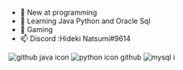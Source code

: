 - 👀 New at programming 
- 🌱 Learning Java Python and Oracle Sql
- 💞️ Gaming
- 📫 Discord :Hideki Natsumi#9614

![github java icon](https://user-images.githubusercontent.com/96385473/153902512-7322b399-cef9-4c14-8f07-2413b655bd60.png)
![python icon github](https://user-images.githubusercontent.com/96385473/153902230-9ca88117-6f7a-4089-baf2-3f35ded6df96.png)
![mysql i](https://user-images.githubusercontent.com/96385473/153903559-6a18fa8c-7646-4111-adb8-b998d3d69237.png)

